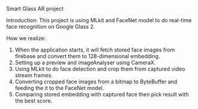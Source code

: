 Smart Glass AR project

Introduction:
This project is using MLkit and FaceNet model to do real-time face recognition on Google Glass 2.

How we realize:
1. When the application starts, it will fetch stored face images from firebase and convert them to 128-dimensional embedding.
2. Setting up a preview and imageAnalyser using CameraX.
3. Using MLkit to do face detection and crop them from captured video stream frames.
4. Converting cropped face images from a bitmap to ByteBuffer and feeding the it to the FaceNet model.
5. Comparing stored embedding with captured face then pick result with the best score.
  
